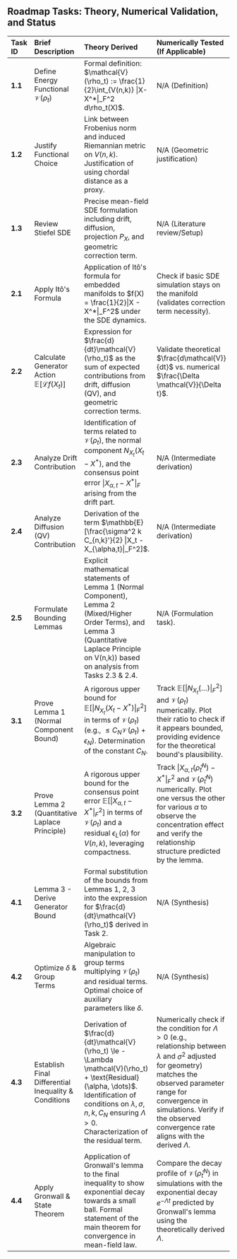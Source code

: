 ## Roadmap Tasks: Theory, Numerical Validation, and Status

| Task ID | Brief Description                                          | Theory Derived                                                                                                                                                                                                                                     | Numerically Tested (If Applicable)                                                                                                                                                                                                                                                                                                                                                                                           | Theory Completed? | Numerically Tested? |
|:--------|:-----------------------------------------------------------|:---------------------------------------------------------------------------------------------------------------------------------------------------------------------------------------------------------------------------------------------------|:-----------------------------------------------------------------------------------------------------------------------------------------------------------------------------------------------------------------------------------------------------------------------------------------------------------------------------------------------------------------------------------------------------------------------------| :---------------: | :-----------------: |
| **1.1** | Define Energy Functional $\mathcal{V}(\rho_t)$             | Formal definition: $\mathcal{V}(\rho_t) := \frac{1}{2}\int_{V(n,k)} \|X-X^*\|_F^2 d\rho_t(X)$.                                                                                                                                                     | N/A (Definition)                                                                                                                                                                                                                                                                                                                                                                                                             | ✅                | N/A                 |
| **1.2** | Justify Functional Choice                                  | Link between Frobenius norm and induced Riemannian metric on $V(n,k)$. Justification of using chordal distance as a proxy.                                                                                                                         | N/A (Geometric justification)                                                                                                                                                                                                                                                                                                                                                                                                | ✅                | N/A                 |
| **1.3** | Review Stiefel SDE                                         | Precise mean-field SDE formulation including drift, diffusion, projection $P_X$, and geometric correction term.                                                                                                                                    | N/A (Literature review/Setup)                                                                                                                                                                                                                                                                                                                                                                                                | ✅                | N/A                 |
| **2.1** | Apply Itô's Formula                                        | Application of Itô's formula for embedded manifolds to $f(X) = \frac{1}{2}\|X - X^*\|_F^2$ under the SDE dynamics.                                                                                                                                 | Check if basic SDE simulation stays on the manifold (validates correction term necessity).                                                                                                                                                                                                                                                                                                                                   | ✅                | ✅                  |
| **2.2** | Calculate Generator Action $\mathbb{E}[\mathcal{L}f(X_t)]$ | Expression for $\frac{d}{dt}\mathcal{V}(\rho_t)$ as the sum of expected contributions from drift, diffusion (QV), and geometric correction terms.                                                                                                  | Validate theoretical $\frac{d\mathcal{V}}{dt}$ vs. numerical $\frac{\Delta \mathcal{V}}{\Delta t}$.                                                                                                                                                                                                                                                                                                                          | ✅                | ✅                 |
| **2.3** | Analyze Drift Contribution                                 | Identification of terms related to $\mathcal{V}(\rho_t)$, the normal component $N_{X_t}(X_t - X^*)$, and the consensus point error $\|X_{\alpha,t} - X^*\|_F$ arising from the drift part.                                                         | N/A (Intermediate derivation)                                                                                                                                                                                                                                                                                                                                                                                                | ✅                | N/A                 |
| **2.4** | Analyze Diffusion (QV) Contribution                        | Derivation of the term $\mathbb{E}[\frac{\sigma^2 k C_{n,k}'}{2} \|X_t - X_{\alpha,t}\|_F^2]$.                                                                                                                                                     | N/A (Intermediate derivation)                                                                                                                                                                                                                                                                                                                                                                                                | ✅                | N/A                 |
| **2.5** | Formulate Bounding Lemmas                                  | Explicit mathematical statements of Lemma 1 (Normal Component), Lemma 2 (Mixed/Higher Order Terms), and Lemma 3 (Quantitative Laplace Principle on V(n,k)) based on analysis from Tasks 2.3 & 2.4.                                                 | N/A (Formulation task).                                                                                                                                                                                                                                                                                                                                                                                                      | ✅                | N/A                 |
| **3.1** | Prove Lemma 1 (Normal Component Bound)                     | A rigorous upper bound for $\mathbb{E}[\|N_{X_t}(X_t - X^*)\|_F^2]$ in terms of $\mathcal{V}(\rho_t)$ (e.g., $\le C_N \mathcal{V}(\rho_t) + \epsilon_N$). Determination of the constant $C_N$.                                                     | Track $\mathbb{E}[\|N_{X_t}(\dots)\|_F^2]$ and $\mathcal{V}(\rho_t)$ numerically. Plot their ratio to check if it appears bounded, providing evidence for the theoretical bound's plausibility.                                                                                                                                                                                                                              | ✅                | ✅                  |
| **3.2** | Prove Lemma 2 (Quantitative Laplace Principle)             | A rigorous upper bound for the consensus point error $\mathbb{E}[\|X_{\alpha,t} - X^*\|_F^2]$ in terms of $\mathcal{V}(\rho_t)$ and a residual $\epsilon_L(\alpha)$ for $V(n,k)$, leveraging compactness.                                          | Track $\|X_{\alpha,t}(\hat{\rho}_t^N) - X^*\|_F^2$ and $\mathcal{V}(\hat{\rho}_t^N)$ numerically. Plot one versus the other for various $\alpha$ to observe the concentration effect and verify the relationship structure predicted by the lemma.                                                                                                                                                                           | ✅                | ❌                  |
| **4.1** | Lemma 3 - Derive Generator Bound                           | Formal substitution of the bounds from Lemmas 1, 2, 3 into the expression for $\frac{d}{dt}\mathcal{V}(\rho_t)$ derived in Task 2.                                                                                                                 | N/A (Synthesis)                                                                                                                                                                                                                                                                                                                                                                                                              | ❌                | N/A                 |
| **4.2** | Optimize $\delta$ & Group Terms                            | Algebraic manipulation to group terms multiplying $\mathcal{V}(\rho_t)$ and residual terms. Optimal choice of auxiliary parameters like $\delta$.                                                                                                  | N/A (Synthesis)                                                                                                                                                                                                                                                                                                                                                                                                              | ❌                | N/A                 |
| **4.3** | Establish Final Differential Inequality & Conditions       | Derivation of $\frac{d}{dt}\mathcal{V}(\rho_t) \le - \Lambda \mathcal{V}(\rho_t) + \text{Residual}(\alpha, \dots)$. Identification of conditions on $\lambda, \sigma, n, k, C_N$ ensuring $\Lambda > 0$. Characterization of the residual term.    | Numerically check if the condition for $\Lambda > 0$ (e.g., relationship between $\lambda$ and $\sigma^2$ adjusted for geometry) matches the observed parameter range for convergence in simulations. Verify if the observed convergence rate aligns with the derived $\Lambda$.                                                                                                                                             | ❌                | ❌                  |
| **4.4** | Apply Gronwall & State Theorem                             | Application of Gronwall's lemma to the final inequality to show exponential decay towards a small ball. Formal statement of the main theorem for convergence in mean-field law.                                                                    | Compare the decay profile of $\mathcal{V}(\hat{\rho}_t^N)$ in simulations with the exponential decay $e^{-\Lambda t}$ predicted by Gronwall's lemma using the theoretically derived $\Lambda$.                                                                                                                                                                                                                               | ❌                | ❌                  |